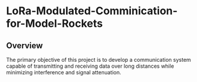 # LoRa-Modulated-Comminication-for-Model-Rockets

## Overview
The primary objective of this project is to develop a communication system capable of transmitting and receiving data over long distances while minimizing interference and signal attenuation. 
